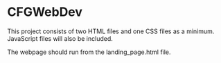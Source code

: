 # CFGWebDev

This project consists of two HTML files and one CSS files as a minimum. JavaScript files will also be included. 

The webpage should run from the landing_page.html file. 

